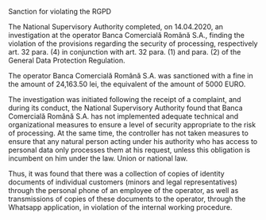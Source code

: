 Sanction for violating the RGPD

The National Supervisory Authority completed, on 14.04.2020, an investigation at the operator Banca Comercială Română S.A., finding the violation of the provisions regarding the security of processing, respectively art. 32 para. (4) in conjunction with art. 32 para. (1) and para. (2) of the General Data Protection Regulation.

The operator Banca Comercială Română S.A. was sanctioned with a fine in the amount of 24,163.50 lei, the equivalent of the amount of 5000 EURO.

The investigation was initiated following the receipt of a complaint, and during its conduct, the National Supervisory Authority found that Banca Comercială Română S.A. has not implemented adequate technical and organizational measures to ensure a level of security appropriate to the risk of processing. At the same time, the controller has not taken measures to ensure that any natural person acting under his authority who has access to personal data only processes them at his request, unless this obligation is incumbent on him under the law. Union or national law.

Thus, it was found that there was a collection of copies of identity documents of individual customers (minors and legal representatives) through the personal phone of an employee of the operator, as well as transmissions of copies of these documents to the operator, through the Whatsapp application, in violation of the internal working procedure.
